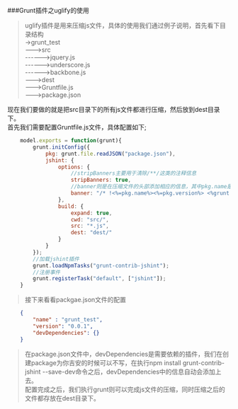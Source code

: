 ###Grunt插件之uglify的使用
> uglify插件是用来压缩js文件，具体的使用我们通过例子说明，首先看下目录结构  
> ->grunt_test  
  --->src  
  ------>jquery.js  
  ------>underscore.js  
  ------>backbone.js  
  --->dest  
  --->Gruntfile.js  
  --->package.json  

现在我们要做的就是把src目录下的所有js文件都进行压缩，然后放到dest目录下。  
首先我们需要配置Gruntfile.js文件，具体配置如下;
```JavaScript
	model.exports = function(grunt){
		grunt.initConfig({
			pkg: grunt.file.readJSON("package.json"),
			jshint: {
				options: {
					//stripBanners主要用于清除/**/这类的注释信息
					stripBanners: true,
					//banner则是在压缩文件的头部添加相应的信息，其中pkg.name是从package.json文件中获取的信息。
					banner: "/* !<%=pkg.name%><%=pkg.version%> <%grunt.template.today('yyyy-mm-dd')%>*/\n"
				},
				build: {
					expand: true,
					cwd: "src/",
					src: "*.js",
					dest: "dest/"
				}
			}
		});
		//加载jshint插件
		grunt.loadNpmTasks("grunt-contrib-jshint");
		//注册事件
		grunt.registerTask("default", ["jshint"]);
	}
```

> 接下来看看packgae.json文件的配置  

```JSON
	{
		"name" : "grunt_test",
		"version": "0.0.1",
		"devDependencies": {}
	}
```
> 在package.json文件中，devDependencies是需要依赖的插件，我们在创建package为你吉安的时候可以不写，在执行npm install grunt-contrib-jshint --save-dev命令之后，devDependencies中的信息自动会添加上去。  
> 配置完成之后，我们执行grunt则可以完成js文件的压缩，同时压缩之后的文件都存放在dest目录下。
